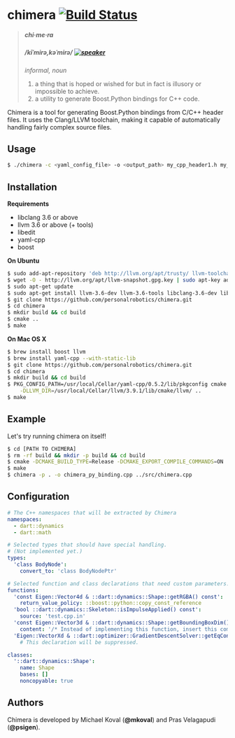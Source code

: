 # chimera [![Build Status](https://travis-ci.com/personalrobotics/chimera.svg?token=1MmAniN9fkMcwpRUTdFq&branch=master)](https://travis-ci.com/personalrobotics/chimera) #

> ##### chi·me·ra #####
> ##### /kīˈmirə,kəˈmirə/ [![speaker][2]][1] #####
> _*informal*, noun_
>
> 1. a thing that is hoped or wished for but in fact is illusory or impossible to achieve.
> 2. a utility to generate Boost.Python bindings for C++ code.

Chimera is a tool for generating Boost.Python bindings from C/C++ header files.
It uses the Clang/LLVM toolchain, making it capable of automatically handling
fairly complex source files.

## Usage ##

```bash
$ ./chimera -c <yaml_config_file> -o <output_path> my_cpp_header1.h my_cpp_header2.h -- [compiler args]
```

## Installation ##

**Requirements**

- libclang 3.6 or above
- llvm 3.6 or above (+ tools)
- libedit
- yaml-cpp
- boost

**On Ubuntu**

```bash
$ sudo add-apt-repository 'deb http://llvm.org/apt/trusty/ llvm-toolchain-trusty-3.6 main'
$ wget -O - http://llvm.org/apt/llvm-snapshot.gpg.key | sudo apt-key add -
$ sudo apt-get update
$ sudo apt-get install llvm-3.6-dev llvm-3.6-tools libclang-3.6-dev libedit-dev libyaml-cpp-dev libboost-dev
$ git clone https://github.com/personalrobotics/chimera.git
$ cd chimera
$ mkdir build && cd build
$ cmake ..
$ make
```

**On Mac OS X**

```bash
$ brew install boost llvm
$ brew install yaml-cpp --with-static-lib 
$ git clone https://github.com/personalrobotics/chimera.git
$ cd chimera
$ mkdir build && cd build
$ PKG_CONFIG_PATH=/usr/local/Cellar/yaml-cpp/0.5.2/lib/pkgconfig cmake -DCMAKE_BUILD_TYPE=Release \
    -DLLVM_DIR=/usr/local/Cellar/llvm/3.9.1/lib/cmake/llvm/ ..
$ make
```

## Example ##
Let's try running chimera on itself!

```bash
$ cd [PATH TO CHIMERA]
$ rm -rf build && mkdir -p build && cd build
$ cmake -DCMAKE_BUILD_TYPE=Release -DCMAKE_EXPORT_COMPILE_COMMANDS=ON ..
$ make
$ chimera -p . -o chimera_py_binding.cpp ../src/chimera.cpp
```

## Configuration ##

```yaml
# The C++ namespaces that will be extracted by Chimera
namespaces:
  - dart::dynamics
  - dart::math

# Selected types that should have special handling.
# (Not implemented yet.)
types:
  'class BodyNode':
    convert_to: 'class BodyNodePtr'

# Selected function and class declarations that need custom parameters.
functions:
  'const Eigen::Vector4d & ::dart::dynamics::Shape::getRGBA() const':
    return_value_policy: ::boost::python::copy_const_reference
  'bool ::dart::dynamics::Skeleton::isImpulseApplied() const':
    source: 'test.cpp.in'
  'const Eigen::Vector3d & ::dart::dynamics::Shape::getBoundingBoxDim() const':
    content: '/* Instead of implementing this function, insert this comment! */'
  'Eigen::VectorXd & ::dart::optimizer::GradientDescentSolver::getEqConstraintWeights()': null
    # This declaration will be suppressed.

classes:
  '::dart::dynamics::Shape':
    name: Shape
    bases: []
    noncopyable: true
```

## Authors ##
Chimera is developed by Michael Koval (**@mkoval**) and Pras Velagapudi (**@psigen**).

[1]: http://www.oxforddictionaries.com/us/media/american_english/us_pron_ogg/c/chi/chime/chimera__us_1_rr.ogg
[2]: https://upload.wikimedia.org/wikipedia/commons/7/74/Speaker_icon.svg
